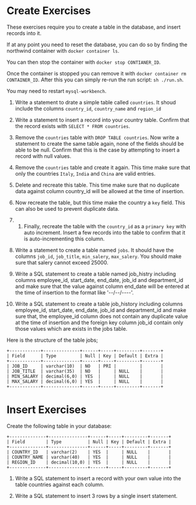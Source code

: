 # Create Exercises

These exercises require you to create a table in the database, and insert records into it.

If at any point you need to reset the database, you can do so by finding the northwind container with `docker container ls`. 

You can then stop the container with `docker stop CONTIANER_ID`. 

Once the container is stopped you can remove it with `docker container rm CONTAINER_ID`. After this you can simply re-run the run script: `sh ./run.sh`. 

You may need to restart `mysql-workbench`.

1. Write a statement to drate a simple table called `countries`. It shoud include the columns `country_id`, `country_name` and `region_id`

1. Write a statement to insert a record into your country table. Confirm that the record exists with `SELECT * FROM countries`.

1. Remove the `countries` table with `DROP TABLE countries`. Now write a statement to create the same table again, none of the fields should be able to be null. Confirm that this is the case by attempting to insert a record with null values.

1. Remove the `countries` table and create it again. This time make sure that only the countries `Italy`, `India` and `China` are valid entries.

1. Delete and recreate this table. This time make sure that no duplicate data against column country_id will be allowed at the time of insertion.

1. Now recreate the table, but this time make the country a `key` field. This can also be used to prevent duplicate data.

1. 1. Finally, recreate the table with the `country_id` as a `primary key` with auto increment. Insert a few records into the table to confirm that it is auto-incrementing this column.

1. Write a statement to create a table named `jobs`. It should have the columns `job_id`, `job_title`, `min_salery`, `max_salery`. You should make sure that salery cannot exceed 25000.

1. Write a SQL statement to create a table named job_histry including columns employee_id, start_date, end_date, job_id and department_id and make sure that the value against column end_date will be entered at the time of insertion to the format like '--/--/----'.

1. Write a SQL statement to create a table job_history including columns employee_id, start_date, end_date, job_id and department_id and make sure that, the employee_id column does not contain any duplicate value at the time of insertion and the foreign key column job_id contain only those values which are exists in the jobs table.

Here is the structure of the table jobs;

```
+------------+--------------+------+-----+---------+-------+
| Field      | Type         | Null | Key | Default | Extra |
+------------+--------------+------+-----+---------+-------+
| JOB_ID     | varchar(10)  | NO   | PRI |         |       |
| JOB_TITLE  | varchar(35)  | NO   |     | NULL    |       |
| MIN_SALARY | decimal(6,0) | YES  |     | NULL    |       |
| MAX_SALARY | decimal(6,0) | YES  |     | NULL    |       |
+------------+--------------+------+-----+---------+-------+
```

# Insert Exercises

Create the following table in your database:

```
+--------------+---------------+------+-----+---------+-------+
| Field        | Type          | Null | Key | Default | Extra |
+--------------+---------------+------+-----+---------+-------+
| COUNTRY_ID   | varchar(2)    | YES  |     | NULL    |       |
| COUNTRY_NAME | varchar(40)   | YES  |     | NULL    |       |
| REGION_ID    | decimal(10,0) | YES  |     | NULL    |       |
+--------------+---------------+------+-----+---------+-------+
```

1. Write a SQL statement to insert a record with your own value into the table countries against each column.

2. Write a SQL statement to insert 3 rows by a single insert statement.

